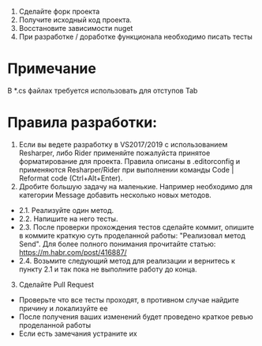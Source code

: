 1. Сделайте форк проекта
1. Получите исходный код проекта.
1. Восстановите зависимости nuget
1. При разработке / доработке функционала необходимо писать тесты

# Примечание
В *.cs файлах требуется использовать для отступов Tab

# Правила разработки:
1. Если вы ведете разработку в VS2017/2019 c использованием Resharper, либо Rider применяйте пожалуйста принятое форматирование для проекта. Правила описаны в .editorconfig и применяются Resharper/Rider при выполнении команды Code | Reformat code (Ctrl+Alt+Enter). 
2. Дробите большую задачу на маленькие. Например необходимо для категории Message добавить несколько новых методов.
* 2.1. Реализуйте один метод.
* 2.2. Напишите на него тесты.
* 2.3. После проверки прохождения тестов сделайте коммит, опишите в коммите краткую суть проделанной работы: "Реализовал метод Send". Для более полного понимания прочитайте статью: https://m.habr.com/post/416887/
* 2.4. Возьмите следующий метод для реализации и вернитесь к пункту 2.1 и так пока не выполните работу до конца.
3. Сделайте Pull Request
* Проверьте что все тесты проходят, в противном случае найдите причину и локализуйте ее
* После получения ваших изменений будет проведено краткое ревью проделанной работы
* Если есть замечания устраните их
